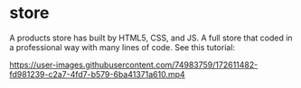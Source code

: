 # store
A products store has built by HTML5, CSS, and JS. A full store that coded in a professional way with many lines of code. See this tutorial: 

https://user-images.githubusercontent.com/74983759/172611482-fd981239-c2a7-4fd7-b579-6ba41371a610.mp4


